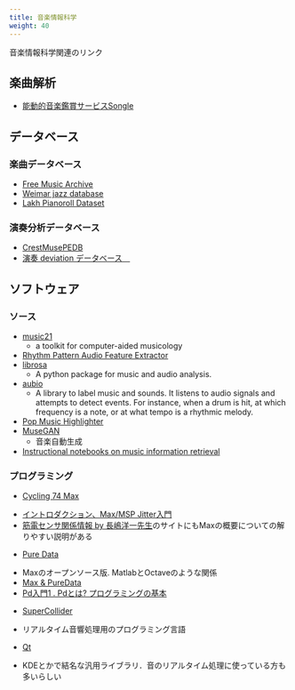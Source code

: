 ```yaml
---
title: 音楽情報科学
weight: 40
---
```


音楽情報科学関連のリンク

## 楽曲解析
- [能動的音楽鑑賞サービスSongle](https://songle.jp/)

## データベース
### 楽曲データベース
- [Free Music Archive](http://freemusicarchive.org/)
- [Weimar jazz database](https://jazzomat.hfm-weimar.de/dbformat/dboverview.html)
- [Lakh Pianoroll Dataset](https://salu133445.github.io/lakh-pianoroll-dataset/)

### 演奏分析データベース
- [CrestMusePEDB](http://www.crestmuse.jp/pedb/)
- [演奏 deviation データベース　](https://ist.ksc.kwansei.ac.jp/~katayose/Download/Database/deviation/)

## ソフトウェア

### ソース
- [music21](http://web.mit.edu/music21/)
	- a toolkit for computer-aided musicology
- [Rhythm Pattern Audio Feature Extractor](https://github.com/tuwien-musicir/rp_extract)
- [librosa](https://github.com/librosa/librosa)
	- A python package for music and audio analysis.
- [aubio](https://github.com/aubio/aubio)
	- A library to label music and sounds. It listens to audio signals and attempts to detect events. For instance, when a drum is hit, at which frequency is a note, or at what tempo is a rhythmic melody.
- [Pop Music Highlighter](https://github.com/remyhuang/pop-music-highlighter)
- [MuseGAN](https://github.com/salu133445/musegan)
	- 音楽自動生成
- [Instructional notebooks on music information retrieval](https://github.com/stevetjoa/musicinformationretrieval.com)

### プログラミング
- [Cycling 74 Max](http://www.mi7.co.jp/products/cycling74/)
 + [イントロダクション、Max/MSP Jitter入門](http://yoppa.org/ssaw10/798.html)
 + [筋電センサ関係情報 by 長嶋洋一先生](http://nagasm.org/ASL/CQ_mbed_EMG.html)のサイトにもMaxの概要についての解りやすい説明がある
- [Pure Data](http://puredata.info/)
 + Maxのオープンソース版. MatlabとOctaveのような関係
 + [Max & PureData](http://psyto.s26.xrea.com/pd/whatispd.html)
 + [Pd入門1 . Pdとは? プログラミングの基本](http://yoppa.org/ssaw13/4449.html)
- [SuperCollider](http://supercollider.sourceforge.net/)
 + リアルタイム音響処理用のプログラミング言語
- [Qt](http://www.qt.io/)
 + KDEとかで結名な汎用ライブラリ．音のリアルタイム処理に使っている方も多いらしい
